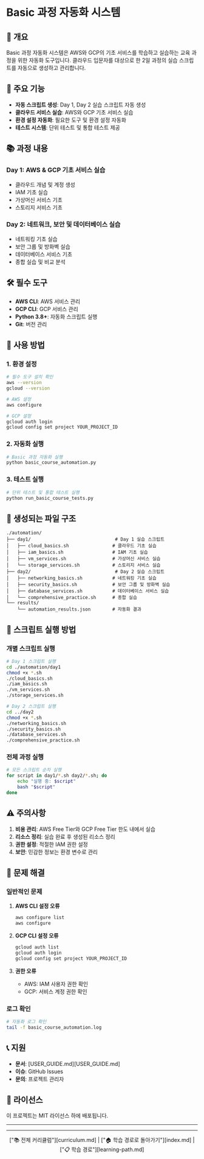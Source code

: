 # Basic 과정 자동화 시스템


## 📌 개요

Basic 과정 자동화 시스템은 AWS와 GCP의 기초 서비스를 학습하고 실습하는 교육 과정을 위한 자동화 도구입니다. 클라우드 입문자를 대상으로 한 2일 과정의 실습 스크립트를 자동으로 생성하고 관리합니다.

## 🎯 주요 기능

- **자동 스크립트 생성**: Day 1, Day 2 실습 스크립트 자동 생성
- **클라우드 서비스 실습**: AWS와 GCP 기초 서비스 실습
- **환경 설정 자동화**: 필요한 도구 및 환경 설정 자동화
- **테스트 시스템**: 단위 테스트 및 통합 테스트 제공

## 📚 과정 내용

### Day 1: AWS & GCP 기초 서비스 실습
- 클라우드 개념 및 계정 생성
- IAM 기초 실습
- 가상머신 서비스 기초
- 스토리지 서비스 기초

### Day 2: 네트워크, 보안 및 데이터베이스 실습
- 네트워킹 기초 실습
- 보안 그룹 및 방화벽 실습
- 데이터베이스 서비스 기초
- 종합 실습 및 비교 분석

## 🛠️ 필수 도구

- **AWS CLI**: AWS 서비스 관리
- **GCP CLI**: GCP 서비스 관리
- **Python 3.8+**: 자동화 스크립트 실행
- **Git**: 버전 관리

## 🚀 사용 방법

### 1. 환경 설정

```bash
# 필수 도구 설치 확인
aws --version
gcloud --version

# AWS 설정
aws configure

# GCP 설정
gcloud auth login
gcloud config set project YOUR_PROJECT_ID
```

### 2. 자동화 실행

```bash
# Basic 과정 자동화 실행
python basic_course_automation.py
```

### 3. 테스트 실행

```bash
# 단위 테스트 및 통합 테스트 실행
python run_basic_course_tests.py
```

## 📁 생성되는 파일 구조

```
./automation/
├── day1/                               # Day 1 실습 스크립트
│   ├── cloud_basics.sh                # 클라우드 기초 실습
│   ├── iam_basics.sh                  # IAM 기초 실습
│   ├── vm_services.sh                 # 가상머신 서비스 실습
│   └── storage_services.sh            # 스토리지 서비스 실습
├── day2/                               # Day 2 실습 스크립트
│   ├── networking_basics.sh           # 네트워킹 기초 실습
│   ├── security_basics.sh             # 보안 그룹 및 방화벽 실습
│   ├── database_services.sh           # 데이터베이스 서비스 실습
│   └── comprehensive_practice.sh      # 종합 실습
└── results/
    └── automation_results.json        # 자동화 결과
```

## 🔧 스크립트 실행 방법

### 개별 스크립트 실행

```bash
# Day 1 스크립트 실행
cd ./automation/day1
chmod +x *.sh
./cloud_basics.sh
./iam_basics.sh
./vm_services.sh
./storage_services.sh

# Day 2 스크립트 실행
cd ../day2
chmod +x *.sh
./networking_basics.sh
./security_basics.sh
./database_services.sh
./comprehensive_practice.sh
```

### 전체 과정 실행

```bash
# 모든 스크립트 순차 실행
for script in day1/*.sh day2/*.sh; do
    echo "실행 중: $script"
    bash "$script"
done
```

## ⚠️ 주의사항

1. **비용 관리**: AWS Free Tier와 GCP Free Tier 한도 내에서 실습
2. **리소스 정리**: 실습 완료 후 생성된 리소스 정리
3. **권한 설정**: 적절한 IAM 권한 설정
4. **보안**: 민감한 정보는 환경 변수로 관리

## 🐛 문제 해결

### 일반적인 문제

1. **AWS CLI 설정 오류**
   ```bash
   aws configure list
   aws configure
   ```

2. **GCP CLI 설정 오류**
   ```bash
   gcloud auth list
   gcloud auth login
   gcloud config set project YOUR_PROJECT_ID
   ```

3. **권한 오류**
   - AWS: IAM 사용자 권한 확인
   - GCP: 서비스 계정 권한 확인

### 로그 확인

```bash
# 자동화 로그 확인
tail -f basic_course_automation.log
```

## 📞 지원

- **문서**: [USER_GUIDE.md][USER_GUIDE.md]
- **이슈**: GitHub Issues
- **문의**: 프로젝트 관리자

## 📄 라이선스

이 프로젝트는 MIT 라이선스 하에 배포됩니다.


---


---



<div align="center">

["📚 전체 커리큘럼"][curriculum.md] | ["🏠 학습 경로로 돌아가기"][index.md] | ["📋 학습 경로"][learning-path.md]

</div>